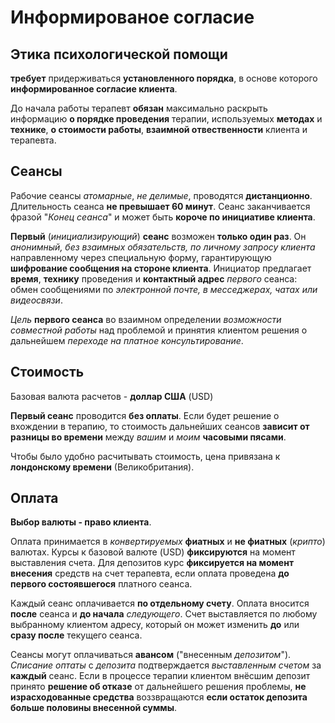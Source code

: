 # Информированое согласие

## Этика психологической помощи

**требует** придерживаться **установленного порядка**,  в основе которого **информированное согласие клиента**.

До начала работы терапевт **обязан** максимально раскрыть информацию **о порядке проведения** терапии, используемых **методах** и **технике**, **о стоимости работы**, **взаимной отвественности** клиента и терапевта.

## Сеансы

Рабочие сеансы _атомарные_, _не делимые_, проводятся **дистанционно**. Длительность сеанса **не превышает 60 минут**. Сеанс заканчивается фразой "*Конец сеанса*" и может быть **короче по инициативе клиента**. 

**Первый** (_инициализирующий_) **сеанс** возможен **только один раз**. Он _анонимный, без взаимных обязательств, по личному запросу клиента_ направленному через специальную форму, гарантирующую **шифрование сообщения на стороне клиента**. Инициатор предлагает **время**, **технику** проведения и **контактный адрес** _первого_ сеанса: обмен сообщениями по _электронной почте, в месседжерах, чатах или видеосвязи_.

_Цель_ **первого сеанса** во взаимном определении _возможности совместной работы_ над проблемой и принятия клиентом решения о дальнейшем _переходе на платное консультирование_.

## Стоимость

Базовая валюта расчетов - **доллар США** (USD) 

**Первый сеанс** проводится **без оплаты**. Если будет решение о вхождении в терапию, то стоимость дальнейших сеансов **зависит от разницы во времени** между _вашим_ и _моим_ **часовыми пясами**.

Чтобы было удобно расчитывать стоимость, цена привязана к **лондонскому времени** (Великобритания).

## Оплата

**Выбор валюты - право клиента**.

Оплата принимается в _конвертируемых_ **фиатных** и **не фиатных** (_крипто_) валютах. Курсы к базовой валюте (USD) **фиксируются** на момент выставления счета. Для депозитов курс **фиксируется на момент внесения** средств на счет терапевта, если оплата проведена **до первого состоявшегося** платного сеанса.

Каждый сеанс оплачивается **по отдельному счету**. Оплата вносится **после** сеанса и **до начала** _следующего_. 
Счет выставляется по любому выбранному клиентом адресу, который он может изменить **до** или **сразу после** текущего сеанса.

Сеансы могут оплачиваться **авансом** ("внесенным _депозитом_"). 
*Списание оптаты* с _депозита_ подтверждается _выставленным счетом_ за **каждый** сеанс. Если в процессе терапии клиентом внёсшим депозит принято **решение об отказе** от дальнейшего решения проблемы, **не израсходованные средства** воззвращаются **если остаток депозита больше половины внесенной суммы**. 

